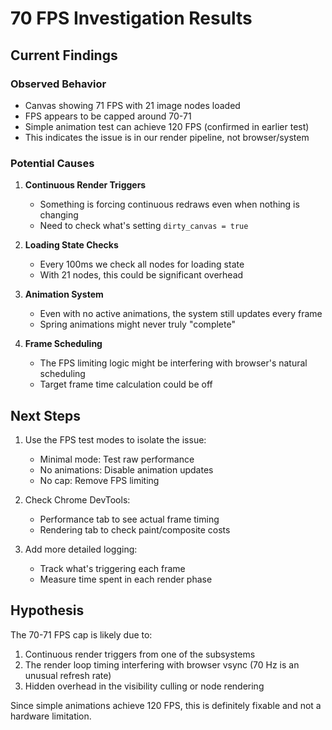 # 70 FPS Investigation Results

## Current Findings

### Observed Behavior
- Canvas showing 71 FPS with 21 image nodes loaded
- FPS appears to be capped around 70-71
- Simple animation test can achieve 120 FPS (confirmed in earlier test)
- This indicates the issue is in our render pipeline, not browser/system

### Potential Causes

1. **Continuous Render Triggers**
   - Something is forcing continuous redraws even when nothing is changing
   - Need to check what's setting `dirty_canvas = true`

2. **Loading State Checks**
   - Every 100ms we check all nodes for loading state
   - With 21 nodes, this could be significant overhead

3. **Animation System**
   - Even with no active animations, the system still updates every frame
   - Spring animations might never truly "complete"

4. **Frame Scheduling**
   - The FPS limiting logic might be interfering with browser's natural scheduling
   - Target frame time calculation could be off

## Next Steps

1. Use the FPS test modes to isolate the issue:
   - Minimal mode: Test raw performance
   - No animations: Disable animation updates
   - No cap: Remove FPS limiting

2. Check Chrome DevTools:
   - Performance tab to see actual frame timing
   - Rendering tab to check paint/composite costs

3. Add more detailed logging:
   - Track what's triggering each frame
   - Measure time spent in each render phase

## Hypothesis

The 70-71 FPS cap is likely due to:
1. Continuous render triggers from one of the subsystems
2. The render loop timing interfering with browser vsync (70 Hz is an unusual refresh rate)
3. Hidden overhead in the visibility culling or node rendering

Since simple animations achieve 120 FPS, this is definitely fixable and not a hardware limitation.